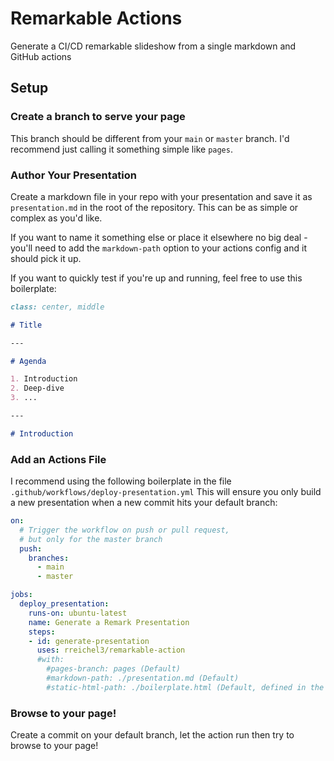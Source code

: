 # Remarkable Actions
Generate a CI/CD remarkable slideshow from a single markdown and GitHub actions


## Setup

### Create a branch to serve your page
This branch should be different from your `main` or `master` branch. I'd recommend just calling it something simple like `pages`.  

### Author Your Presentation
Create a markdown file in your repo with your presentation and save it as `presentation.md` in the root of the repository. This can be as simple or complex as you'd like.  

If you want to name it something else or place it elsewhere no big deal - you'll need to add the `markdown-path` option to your actions config and it should pick it up. 

If you want to quickly test if you're up and running, feel free to use this boilerplate:
```markdown
class: center, middle

# Title

---

# Agenda

1. Introduction
2. Deep-dive
3. ...

---

# Introduction
```


### Add an Actions File
I recommend using the following boilerplate in the file `.github/workflows/deploy-presentation.yml` This will ensure you only build a new presentation when a new commit hits your default branch:
```yaml
on:
  # Trigger the workflow on push or pull request,
  # but only for the master branch
  push:
    branches:
      - main
      - master

jobs:
  deploy_presentation:
    runs-on: ubuntu-latest
    name: Generate a Remark Presentation
    steps:
    - id: generate-presentation
      uses: rreichel3/remarkable-action
      #with:
        #pages-branch: pages (Default)
        #markdown-path: ./presentation.md (Default)
        #static-html-path: ./boilerplate.html (Default, defined in the Actions repo and doesn't need to exist in your repo)
```

### Browse to your page!
Create a commit on your default branch, let the action run then try to browse to your page! 

